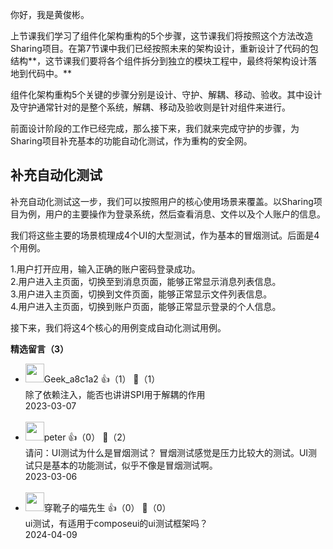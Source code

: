 你好，我是黄俊彬。

上节课我们学习了组件化架构重构的5个步骤，这节课我们将按照这个方法改造Sharing项目。在第7节课中我们已经按照未来的架构设计，重新设计了代码的包结构**，这节课我们要将各个组件拆分到独立的模块工程中，最终将架构设计落地到代码中。**

组件化架构重构5个关键的步骤分别是设计、守护、解耦、移动、验收。其中设计及守护通常针对的是整个系统，解耦、移动及验收则是针对组件来进行。

前面设计阶段的工作已经完成，那么接下来，我们就来完成守护的步骤，为Sharing项目补充基本的功能自动化测试，作为重构的安全网。

## 补充自动化测试

补充自动化测试这一步，我们可以按照用户的核心使用场景来覆盖。以Sharing项目为例，用户的主要操作为登录系统，然后查看消息、文件以及个人账户的信息。

我们将这些主要的场景梳理成4个UI的大型测试，作为基本的冒烟测试。后面是4个用例。

1.用户打开应用，输入正确的账户密码登录成功。  
2.用户进入主页面，切换至到消息页面，能够正常显示消息列表信息。  
3.用户进入主页面，切换到文件页面，能够正常显示文件列表信息。  
4.用户进入主页面，切换到账户页面，能够正常显示登录的个人信息。

接下来，我们将这4个核心的用例变成自动化测试用例。
<div><strong>精选留言（3）</strong></div><ul>
<li><img src="" width="30px"><span>Geek_a8c1a2</span> 👍（1） 💬（1）<div>除了依赖注入，能否也讲讲SPI用于解耦的作用</div>2023-03-07</li><br/><li><img src="https://static001.geekbang.org/account/avatar/00/10/25/87/f3a69d1b.jpg" width="30px"><span>peter</span> 👍（0） 💬（2）<div>请问：UI测试为什么是冒烟测试？
冒烟测试感觉是压力比较大的测试。UI测试只是基本的功能测试，似乎不像是冒烟测试啊。</div>2023-03-06</li><br/><li><img src="https://static001.geekbang.org/account/avatar/00/11/ee/a8/9be86cdc.jpg" width="30px"><span>穿靴子的喵先生</span> 👍（0） 💬（0）<div>ui测试，有适用于composeui的ui测试框架吗？</div>2024-04-09</li><br/>
</ul>